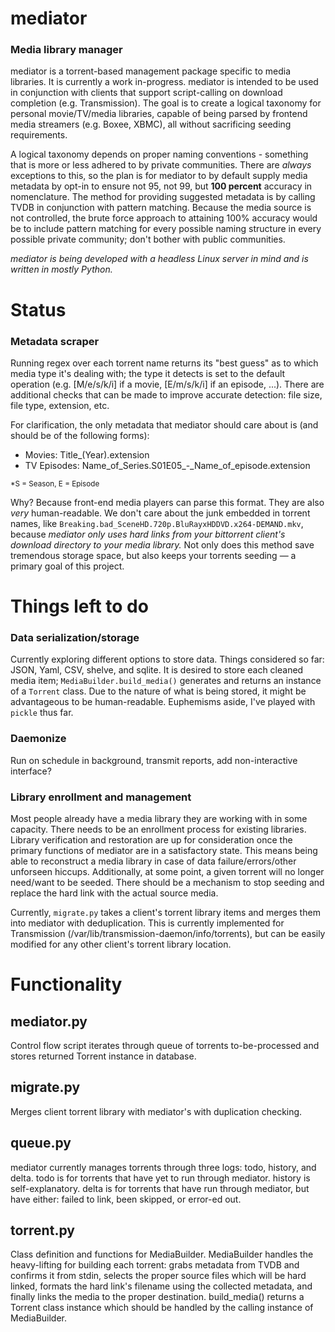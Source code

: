 mediator
========

### Media library manager

mediator is a torrent-based management package specific to media libraries. It is currently a work in-progress. mediator is intended to be used in conjunction with clients that support script-calling on download completion (e.g. Transmission). The goal is to create a logical taxonomy for personal movie/TV/media libraries, capable of being parsed by frontend media streamers (e.g. Boxee, XBMC), all without sacrificing seeding requirements.

A logical taxonomy depends on proper naming conventions - something that is more or less adhered to by private communities. There are *always* exceptions to this, so the plan is for mediator to by default supply media metadata by opt-in to ensure not 95, not 99, but **100 percent** accuracy in nomenclature. The method for providing suggested metadata is by calling TVDB in conjunction with pattern matching. Because the media source is not controlled, the brute force approach to attaining 100% accuracy would be to include pattern matching for every possible naming structure in every possible private community; don't bother with public communities.

*mediator is being developed with a headless Linux server in mind and is written in mostly Python.*

Status
======

### Metadata scraper

Running regex over each torrent name returns its "best guess" as to which media type it's dealing with; the type it detects is set to the default operation (e.g. [M/e/s/k/i] if a movie, [E/m/s/k/i] if an episode, ...). There are additional checks that can be made to improve accurate detection: file size, file type, extension, etc.

For clarification, the only metadata that mediator should care about is (and should be of the following forms):

* Movies: Title_(Year).extension
* TV Episodes: Name_of_Series.S01E05_-\_Name_of_episode.extension

<sup>*S = Season, E = Episode</sup>

Why? Because front-end media players can parse this format. They are also *very* human-readable. We don't care about the junk embedded in torrent names, like `Breaking.bad_SceneHD.720p.BluRayxHDDVD.x264-DEMAND.mkv`, because *mediator only uses hard links from your bittorrent client's download directory to your media library.* Not only does this method save tremendous storage space, but also keeps your torrents seeding — a primary goal of this project.

Things left to do
=================

### Data serialization/storage

Currently exploring different options to store data. Things considered so far: JSON, Yaml, CSV, shelve, and sqlite. It is desired to store each cleaned media item; `MediaBuilder.build_media()` generates and returns an instance of a `Torrent` class. Due to the nature of what is being stored, it might be advantageous to be human-readable. Euphemisms aside, I've played with `pickle` thus far.

### Daemonize

Run on schedule in background, transmit reports, add non-interactive interface?

### Library enrollment and management

Most people already have a media library they are working with in some capacity. There needs to be an enrollment process for existing libraries.
Library verification and restoration are up for consideration once the primary functions of mediator are in a satisfactory state. This means being able to reconstruct a media library in case of data failure/errors/other unforseen hiccups. Additionally, at some point, a given torrent will no longer need/want to be seeded. There should be a mechanism to stop seeding and replace the hard link with the actual source media.

Currently, `migrate.py` takes a client's torrent library items and merges them into mediator with deduplication. This is currently implemented for Transmission (/var/lib/transmission-daemon/info/torrents), but can be easily modified for any other client's torrent library location.

Functionality
=============

## mediator.py

Control flow script iterates through queue of torrents to-be-processed and stores returned Torrent instance in database.

##  migrate.py

Merges client torrent library with mediator's with duplication checking.

## queue.py

mediator currently manages torrents through three logs: todo, history, and delta. todo is for torrents that have yet to run through mediator. history is self-explanatory. delta is for torrents that have run through mediator, but have either: failed to link, been skipped, or error-ed out.

## torrent.py

Class definition and functions for MediaBuilder. MediaBuilder handles the heavy-lifting for building each torrent: grabs metadata from TVDB and confirms it from stdin, selects the proper source files which will be hard linked, formats the hard link's filename using the collected metadata, and finally links the media to the proper destination. build_media() returns a Torrent class instance which should be handled by the calling instance of MediaBuilder.
